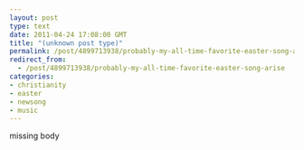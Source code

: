 ```yaml
---
layout: post
type: text
date: 2011-04-24 17:08:00 GMT
title: "(unknown post type)"
permalink: /post/4899713938/probably-my-all-time-favorite-easter-song-arise
redirect_from: 
  - /post/4899713938/probably-my-all-time-favorite-easter-song-arise
categories:
- christianity
- easter
- newsong
- music
---
```

missing body